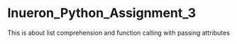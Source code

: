 # Inueron_Python_Assignment_3
This is about list comprehension and function calling with passing attributes

